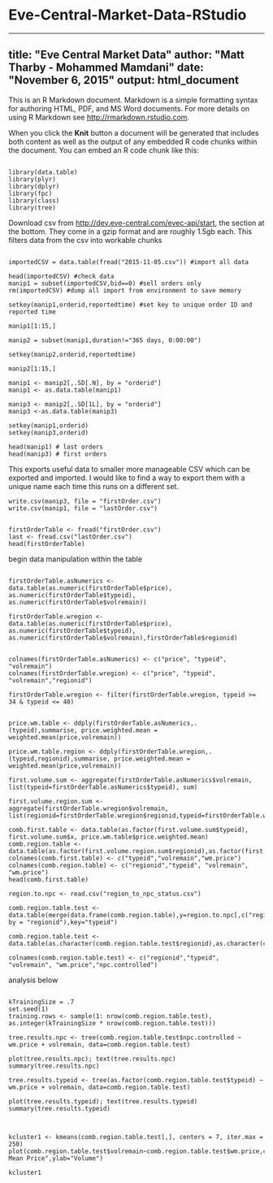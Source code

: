 # Eve-Central-Market-Data-RStudio
---
title: "Eve Central Market Data"
author: "Matt Tharby - Mohammed Mamdani"
date: "November 6, 2015"
output: html_document
---

This is an R Markdown document. Markdown is a simple formatting syntax for authoring HTML, PDF, and MS Word documents. For more details on using R Markdown see <http://rmarkdown.rstudio.com>.

When you click the **Knit** button a document will be generated that includes both content as well as the output of any embedded R code chunks within the document. You can embed an R code chunk like this:

```{r}

library(data.table)
library(plyr)
library(dplyr)
library(fpc)
library(class)
library(tree)

```

Download csv from http://dev.eve-central.com/evec-api/start, the section at the bottom. They come in a gzip format and are roughly 1.5gb each. This filters data from the csv into workable chunks


```{r}

importedCSV = data.table(fread("2015-11-05.csv")) #import all data

head(importedCSV) #check data
manip1 = subset(importedCSV,bid==0) #sell orders only
rm(importedCSV) #dump all import from environment to save memory

setkey(manip1,orderid,reportedtime) #set key to unique order ID and reported time

manip1[1:15,]

manip2 = subset(manip1,duration!="365 days, 0:00:00")

setkey(manip2,orderid,reportedtime)

manip2[1:15,]

manip1 <- manip2[,.SD[.N], by = "orderid"]
manip1 <- as.data.table(manip1)

manip3 <- manip2[,.SD[1L], by = "orderid"]
manip3 <-as.data.table(manip3)

setkey(manip1,orderid)
setkey(manip3,orderid)

head(manip1) # last orders
head(manip3) # first orders
```

This exports useful data to smaller more manageable CSV which can be exported and imported. I would like to find a way to export them with a unique name each time this runs on a different set. 

```{r}
write.csv(manip3, file = "firstOrder.csv")
write.csv(manip1, file = "lastOrder.csv")


firstOrderTable <- fread("firstOrder.csv")
last <- fread.csv("lastOrder.csv")
head(firstOrderTable)
```

begin data manipulation within the table

```{r}

firstOrderTable.asNumerics <- data.table(as.numeric(firstOrderTable$price), as.numeric(firstOrderTable$typeid), as.numeric(firstOrderTable$volremain))

firstOrderTable.wregion <- data.table(as.numeric(firstOrderTable$price), as.numeric(firstOrderTable$typeid), as.numeric(firstOrderTable$volremain),firstOrderTable$regionid)


colnames(firstOrderTable.asNumerics) <- c("price", "typeid", "volremain")
colnames(firstOrderTable.wregion) <- c("price", "typeid", "volremain","regionid")

firstOrderTable.wregion <- filter(firstOrderTable.wregion, typeid >= 34 & typeid <= 40)


price.wm.table <- ddply(firstOrderTable.asNumerics,.(typeid),summarise, price.weighted.mean = weighted.mean(price,volremain))

price.wm.table.region <- ddply(firstOrderTable.wregion,.(typeid,regionid),summarise, price.weighted.mean = weighted.mean(price,volremain))

first.volume.sum <- aggregate(firstOrderTable.asNumerics$volremain, list(typeid=firstOrderTable.asNumerics$typeid), sum)

first.volume.region.sum <- aggregate(firstOrderTable.wregion$volremain, list(regionid=firstOrderTable.wregion$regionid,typeid=firstOrderTable.wregion$typeid),sum)

comb.first.table <- data.table(as.factor(first.volume.sum$typeid), first.volume.sum$x, price.wm.table$price.weighted.mean)
comb.region.table <- data.table(as.factor(first.volume.region.sum$regionid),as.factor(first.volume.region.sum$typeid),first.volume.region.sum$x,price.wm.table.region$price.weighted.mean)
colnames(comb.first.table) <- c("typeid","volremain","wm.price")
colnames(comb.region.table) <- c("regionid","typeid", "volremain", "wm.price")
head(comb.first.table)

region.to.npc <- read.csv("region_to_npc_status.csv")

comb.region.table.test <- data.table(merge(data.frame(comb.region.table),y=region.to.npc[,c("regionid","npc.controlled")], by = "regionid"),key="typeid")

comb.region.table.test <- data.table(as.character(comb.region.table.test$regionid),as.character(comb.region.table.test$typeid),comb.region.table.test$volremain,comb.region.table.test$wm.price,as.factor(comb.region.table.test$npc.controlled))

colnames(comb.region.table.test) <- c("regionid","typeid", "volremain", "wm.price","npc.controlled")

```

analysis below

```{r}

kTrainingSize = .7
set.seed(1)
training.rows <- sample(1: nrow(comb.region.table.test), as.integer(kTrainingSize * nrow(comb.region.table.test)))

tree.results.npc <- tree(comb.region.table.test$npc.controlled ~ wm.price + volremain, data=comb.region.table.test)

plot(tree.results.npc); text(tree.results.npc)
summary(tree.results.npc)

tree.results.typeid <- tree(as.factor(comb.region.table.test$typeid) ~ wm.price + volremain, data=comb.region.table.test)

plot(tree.results.typeid); text(tree.results.typeid)
summary(tree.results.typeid)
```


```{r}


kcluster1 <- kmeans(comb.region.table.test[,], centers = 7, iter.max = 250)
plot(comb.region.table.test$volremain~comb.region.table.test$wm.price,comb.first.table,col=kcluster1$cluster,xlab="Weighted Mean Price",ylab="Volume")

kcluster1
```


